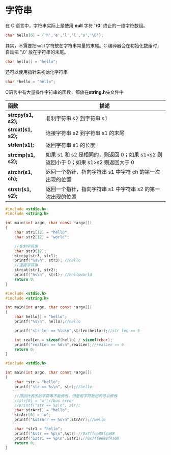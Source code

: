 # 字符串

在 C 语言中，字符串实际上是使用 **null** 字符 **'\0'** 终止的一维字符数组。

```c
char hello[6] = {'h','e','l','l','o','\0'};
```

其实，不需要把`null`字符放在字符串常量的末尾。C 编译器会在初始化数组时，自动把 '\0' 放在字符串的末尾。

```c
char hello[] = "hello";
```

还可以使用指针来初始化字符串

```c
char *hello = "hello";
```

C语言中有大量操作字符串的函数，都放在**string.h**头文件中

| 函数                | 描述                                                         |
| :------------------ | ------------------------------------------------------------ |
| **strcpy(s1, s2);** | 复制字符串 s2 到字符串 s1                                    |
| **strcat(s1, s2);** | 连接字符串 s2 到字符串 s1 的末尾                             |
| **strlen(s1);**     | 返回字符串 s1 的长度                                         |
| **strcmp(s1, s2);** | 如果 s1 和 s2 是相同的，则返回 0；如果 s1<s2 则返回小于 0；如果 s1>s2 则返回大于 0 |
| **strchr(s1, ch);** | 返回一个指针，指向字符串 s1 中字符 ch 的第一次出现的位置     |
| **strstr(s1, s2);** | 返回一个指针，指向字符串 s1 中字符串 s2 的第一次出现的位置   |

```c
#include <stdio.h>
#include <string.h>

int main(int argc, char const *argv[])
{
    char str1[12] = "hello";
    char str2[12] = "world";

    //复制字符串
    char str3[12];
    strcpy(str3, str1);
    printf("%s\n", str3); //hello
    //连接字符串
    strcat(str1, str2);
    printf("%s\n", str1); //helloworld
    return 0;
}
```

```c
#include <stdio.h>
#include <string.h>

int main(int argc, char const *argv[])
{
    char hello[] = "hello";
    printf("%s\n", hello);//hello

    printf("str len == %lu\n",strlen(hello));//str len == 5

    int realLen = sizeof(hello) / sizeof(char);
    printf("realLen == %d\n",realLen);//realLen == 6
    return 0;
}
```

```c
#include <stdio.h>

int main(int argc, char const *argv[])
{
    char *str = "hello";
    printf("str == %s\n", str);//hello

    //用指针表示的字符串不能修改，但是用字符数组的可以修改
    //str[0] = 'w';//bus error
    //printf("str == %s\n", str);
    char strArr[] = "hello";
    strArr[0] = 'w';
    printf("&strArr == %s\n",strArr);//wello

    char *str1 = "hello";
    printf("&str == %p\n",&str);//0x7ffee88f4a08
    printf("&str1 == %p\n",&str1);//0x7ffee88f4a00
    return 0;
}
```

